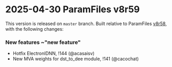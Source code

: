 2025-04-30 ParamFiles v8r59
===

This version is released on `master` branch.
Built relative to ParamFiles [v8r58](../-/tags/v8r58), with the following changes:


### New features ~"new feature"
- Hotfix ElectronIDNN, !144 (@acasaisv)
- New MVA weights for dst_to_dee module, !141 (@cacochat)

